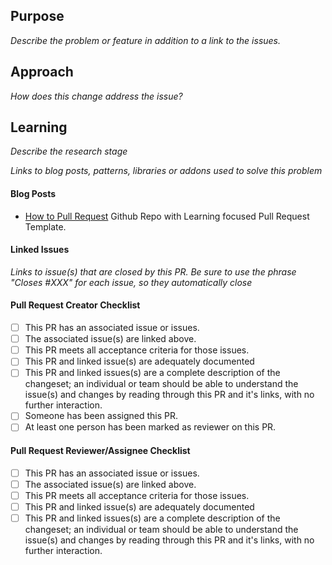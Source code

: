 ## Purpose
_Describe the problem or feature in addition to a link to the issues._

## Approach
_How does this change address the issue?_

## Learning
_Describe the research stage_

_Links to blog posts, patterns, libraries or addons used to solve this problem_

#### Blog Posts
- [How to Pull Request](https://github.com/flexyford/pull-request) Github Repo with Learning focused Pull Request Template.

#### Linked Issues
_Links to issue(s) that are closed by this PR.  Be sure to use the phrase "Closes #XXX" for each issue, so they automatically close_

#### Pull Request Creator Checklist
- [ ] This PR has an associated issue or issues.
- [ ] The associated issue(s) are linked above.
- [ ] This PR meets all acceptance criteria for those issues.
- [ ] This PR and linked issue(s) are adequately documented
- [ ] This PR and linked issues(s) are a complete description of the changeset; an individual or team should be able to understand the issue(s) and changes by reading through this PR and it's links, with no further interaction.
- [ ] Someone has been assigned this PR.
- [ ] At least one person has been marked as reviewer on this PR.

#### Pull Request Reviewer/Assignee Checklist
- [ ] This PR has an associated issue or issues.
- [ ] The associated issue(s) are linked above.
- [ ] This PR meets all acceptance criteria for those issues.
- [ ] This PR and linked issue(s) are adequately documented
- [ ] This PR and linked issues(s) are a complete description of the changeset; an individual or team should be able to understand the issue(s) and changes by reading through this PR and it's links, with no further interaction.
